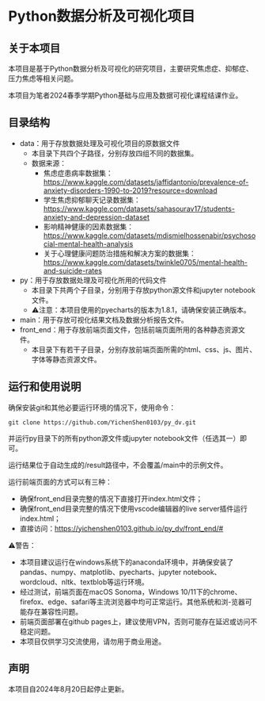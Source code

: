 # Python数据分析及可视化项目

## 关于本项目
本项目是基于Python数据分析及可视化的研究项目，主要研究焦虑症、抑郁症、压力焦虑等相关问题。

本项目为笔者2024春季学期Python基础与应用及数据可视化课程结课作业。

## 目录结构
- data：用于存放数据处理及可视化项目的原数据文件
    - 本目录下共四个子路径，分别存放四组不同的数据集。
    - 数据来源：
        - 焦虑症患病率数据集：https://www.kaggle.com/datasets/jaffidantonio/prevalence-of-anxiety-disorders-1990-to-2019?resource=download
        - 学生焦虑抑郁聊天记录数据集：https://www.kaggle.com/datasets/sahasourav17/students-anxiety-and-depression-dataset
        - 影响精神健康的因素数据集：https://www.kaggle.com/datasets/mdismielhossenabir/psychosocial-mental-health-analysis
        - 关于心理健康问题防治措施和解决方案的数据集：https://www.kaggle.com/datasets/twinkle0705/mental-health-and-suicide-rates
- py：用于存放数据处理及可视化所用的代码文件
    - 本目录下共两个子目录，分别用于存放python源文件和jupyter notebook文件。
    - ⚠注意：本项目使用的pyecharts的版本为1.8.1，请确保安装正确版本。
- main：用于存放可视化结果文档及数据分析报告文件。
- front_end：用于存放前端页面文件，包括前端页面所用的各种静态资源文件。
    - 本目录下有若干子目录，分别存放前端页面所需的html、css、js、图片、字体等静态资源文件。

## 运行和使用说明
确保安装git和其他必要运行环境的情况下，使用命令：

    git clone https://github.com/YichenShen0103/py_dv.git

并运行py目录下的所有python源文件或jupyter notebook文件（任选其一）即可。

运行结果位于自动生成的/result路径中，不会覆盖/main中的示例文件。

运行前端页面的方式可以有三种：
- 确保front_end目录完整的情况下直接打开index.html文件；
- 确保front_end目录完整的情况下使用vscode编辑器的live server插件运行index.html；
- 直接访问：https://yichenshen0103.github.io/py_dv/front_end/#
  
⚠警告：

- 本项目建议运行在windows系统下的anaconda环境中，并确保安装了pandas、numpy、matplotlib、pyecharts、jupyter notebook、wordcloud、nltk、textblob等运行环境。
- 经过测试，前端页面在macOS Sonoma，Windows 10/11下的chrome、firefox、edge、safari等主流浏览器中均可正常运行。其他系统和浏-览器可能存在兼容性问题。
- 前端页面部署在github pages上，建议使用VPN，否则可能存在延迟或访问不稳定问题。
- 本项目仅供学习交流使用，请勿用于商业用途。

## 声明
本项目自2024年8月20日起停止更新。